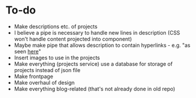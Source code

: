 # To-do

* Make descriptions etc. of projects
* I believe a pipe is necessary to handle new lines in description (CSS won't handle content projected into component)
* Maybe make pipe that allows description to contain hyperlinks - e.g. "as seen [here](https://test.com)"
* Insert images to use in the projects
* Make everything (projects service) use a database for storage of projects instead of json file
* Make frontpage
* Make overhaul of design
* Make everything blog-related (that's not already done in old repo)